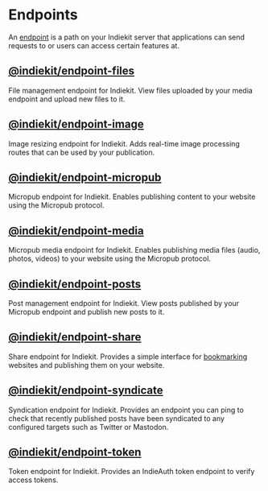 # Endpoints

An [endpoint](../concepts#endpoint) is a path on your Indiekit server that applications can send requests to or users can access certain features at.

## [@indiekit/endpoint-files](https://npmjs.org/package/@indiekit/endpoint-files)

<Badge type="info" text="Built-in" /> <Badge type="tip" text="Offical" />

File management endpoint for Indiekit. View files uploaded by your media endpoint and upload new files to it.

## [@indiekit/endpoint-image](https://npmjs.org/package/@indiekit/endpoint-image)

<Badge type="info" text="Built-in" /> <Badge type="tip" text="Offical" />

Image resizing endpoint for Indiekit. Adds real-time image processing routes that can be used by your publication.

## [@indiekit/endpoint-micropub](https://npmjs.org/package/@indiekit/endpoint-micropub)

<Badge type="info" text="Built-in" /> <Badge type="tip" text="Offical" />

Micropub endpoint for Indiekit. Enables publishing content to your website using the Micropub protocol.

## [@indiekit/endpoint-media](https://npmjs.org/package/@indiekit/endpoint-media)

<Badge type="info" text="Built-in" /> <Badge type="tip" text="Offical" />

Micropub media endpoint for Indiekit. Enables publishing media files (audio, photos, videos) to your website using the Micropub protocol.

## [@indiekit/endpoint-posts](https://npmjs.org/package/@indiekit/endpoint-posts)

<Badge type="info" text="Built-in" /> <Badge type="tip" text="Offical" />

Post management endpoint for Indiekit. View posts published by your Micropub endpoint and publish new posts to it.

## [@indiekit/endpoint-share](https://npmjs.org/package/@indiekit/endpoint-share)

<Badge type="info" text="Built-in" /> <Badge type="tip" text="Offical" />

Share endpoint for Indiekit. Provides a simple interface for [bookmarking](https://indieweb.org/bookmark) websites and publishing them on your website.

## [@indiekit/endpoint-syndicate](https://npmjs.org/package/@indiekit/endpoint-syndicate)

<Badge type="info" text="Built-in" /> <Badge type="tip" text="Offical" />

Syndication endpoint for Indiekit. Provides an endpoint you can ping to check that recently published posts have been syndicated to any configured targets such as Twitter or Mastodon.

## [@indiekit/endpoint-token](https://npmjs.org/package/@indiekit/endpoint-token)

<Badge type="info" text="Built-in" /> <Badge type="tip" text="Offical" />

Token endpoint for Indiekit. Provides an IndieAuth token endpoint to verify access tokens.
